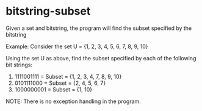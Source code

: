 # bitstring-subset
Given a set and bitstring, the program will find the subset specified by the bitstring

Example:
Consider the set U = {1, 2, 3, 4, 5, 6, 7, 8, 9, 10}

Using the set U as above, find the subset specified by each
of the following bit strings:
1. 1111001111 = Subset = {1, 2, 3, 4, 7, 8, 9, 10}
2. 0101111000 = Subset = {2, 4, 5, 6, 7}
3. 1000000001 = Subset = {1, 10}

NOTE: There is no exception handling in the program.
